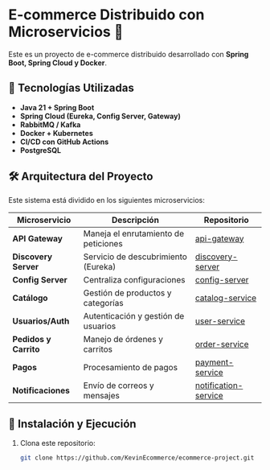 # E-commerce Distribuido con Microservicios 🚀

Este es un proyecto de e-commerce distribuido desarrollado con **Spring Boot, Spring Cloud y Docker**.

## 📌 Tecnologías Utilizadas
- **Java 21 + Spring Boot**
- **Spring Cloud (Eureka, Config Server, Gateway)**
- **RabbitMQ / Kafka**
- **Docker + Kubernetes**
- **CI/CD con GitHub Actions**
- **PostgreSQL**

## 🛠️ Arquitectura del Proyecto
Este sistema está dividido en los siguientes microservicios:

| Microservicio        | Descripción | Repositorio |
|----------------------|-------------|--------------|
| **API Gateway** | Maneja el enrutamiento de peticiones | [api-gateway](https://github.com/KevinEcommerce/api-gateway) |
| **Discovery Server** | Servicio de descubrimiento (Eureka) | [discovery-server](https://github.com/KevinEcommerce/discovery-server) |
| **Config Server** | Centraliza configuraciones | [config-server](https://github.com/KevinEcommerce/config-server) |
| **Catálogo** | Gestión de productos y categorías | [catalog-service](https://github.com/KevinEcommerce/catalog-service) |
| **Usuarios/Auth** | Autenticación y gestión de usuarios | [user-service](https://github.com/KevinEcommerce/user-service) |
| **Pedidos y Carrito** | Manejo de órdenes y carritos | [order-service](https://github.com/KevinEcommerce/order-service) |
| **Pagos** | Procesamiento de pagos | [payment-service](https://github.com/KevinEcommerce/payment-service) |
| **Notificaciones** | Envío de correos y mensajes | [notification-service](https://github.com/KevinEcommerce/notification-service) |

## 🚀 Instalación y Ejecución
1. Clona este repositorio:
   ```bash
   git clone https://github.com/KevinEcommerce/ecommerce-project.git
